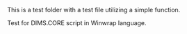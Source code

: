 This is a test folder with a test file utilizing a simple function.

Test for DIMS.CORE script in Winwrap language.
